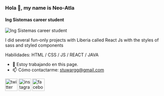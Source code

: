### Hola 👋, my name is Neo-Atla
#### Ing Sistemas career student
![Ing Sistemas career student](https://arturssmirnovs.github.io/github-profile-readme-generator/images/banner.png)

I did several fun-only projects with Liberia called React Js with the styles of sass and styled components

Habilidades: HTML / CSS / JS / REACT / JAVA

- 🔭 Estoy trabajando en this page. 
- 📫 Cómo contactarme: stuwargg@gmail.com 


[<img src='https://cdn.jsdelivr.net/npm/simple-icons@3.0.1/icons/twitter.svg' alt='twitter' height='40'>](https://twitter.com/@neoatla)  [<img src='https://cdn.jsdelivr.net/npm/simple-icons@3.0.1/icons/instagram.svg' alt='instagram' height='40'>](https://www.instagram.com/stuwar0306/)  [<img src='https://cdn.jsdelivr.net/npm/simple-icons@3.0.1/icons/facebook.svg' alt='facebook' height='40' target='_bland'>](https://www.facebook.com/StuwarGironGarcia/)  

